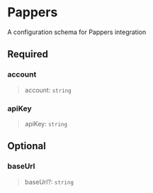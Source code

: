 # Pappers

A configuration schema for Pappers integration

## Required

### account

>account: `string`

### apiKey

>apiKey: `string`

## Optional

### baseUrl

>baseUrl?: `string`

